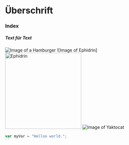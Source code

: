 # Überschrift 
### Index
##### Text für Text
![Image of a Hamburger]([https://www.google.com/imgres?q=hamburger&imgurl=https%3A%2F%2Fimg2.kochrezepte.at%2Fuse%2F0%2Fhamburger-mit-geschmolzenem-kaese_896.jpg&imgrefurl=https%3A%2F%2Fwww.kochrezepte.at%2Fhamburger-mit-geschmolzenem-kaese-rezept-1338&docid=bvUpvf6EJbuddM&tbnid=nfo_cKnj7GPmCM&vet=12ahUKEwjeuo39lvSHAxVMVPEDHX87DYkQM3oECBwQAA..i&w=1024&h=778&hcb=2&ved=2ahUKEwjeuo39lvSHAxVMVPEDHX87DYkQM3oECBwQAA](https://www.google.com/imgres?q=mc%20donalds%20hamburger&imgurl=https%3A%2F%2Fwww.mcdonalds.at%2Fwp-content%2Fuploads%2F2023%2F02%2F1500x1500-web-pop-neu-hamburger.png&imgrefurl=https%3A%2F%2Fwww.mcdonalds.at%2Fprodukt%2Fhamburger&docid=4E5JAnd8K0v0eM&tbnid=i6BqAb3VqVn0LM&vet=12ahUKEwi67tifl_SHAxXmQ_EDHSpyH4UQM3oECBYQAA..i&w=1500&h=1500&hcb=2&ved=2ahUKEwi67tifl_SHAxXmQ_EDHSpyH4UQM3oECBYQAA))
![Image of Ephidrin]<img width="247" alt="Ephidrin" src="https://github.com/user-attachments/assets/e28cb82c-def2-4f5a-9cc3-b089fe8795e5">
![Image of Yaktocat](https://octodex.github.com/images/yaktocat.png) 
``` javascript
var myVar = "Helloo world.";
``
